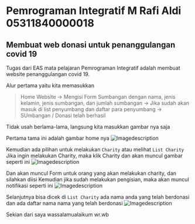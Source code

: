 # Pemrograman Integratif M Rafi Aldi 05311840000018
## Membuat web donasi untuk penanggulangan covid 19

Tugas dari EAS mata pelajaran Pemrograman Integratif adalah membuat website penanggulangan covid 19. 

Alur pertama yaitu kita memasukkan 
> Home Website -> Mengisi Form Sumbangan dengan nama, jenis kelamin, jenis sumbangan, dan jumlah sumbangan -> Jika sudah akan masuk di list penyumbang dan daftar para penyumbang -> SUmbangan / Donasi telah berhasil

Tidak usah berlama-lama, langsung kita masukkan gambar nya saja

Pertama tama ini adalah gambar home nya 
![Imagedescription](https://cdn.discordapp.com/attachments/691272793706201100/711861319003013300/Capture.PNG)

Kemudian ada pilihan untuk melakukan `Charity` atau melihat `List Charity`
Jika ingin melakukan Charity, maka klik Charity dan akan muncul gambar seperti ini 
![Imagedescription](https://cdn.discordapp.com/attachments/691272793706201100/711861307728461844/Capture_2.PNG)

Dan akan muncul Form untuk orang yang akan melakukan charity, dan silahkan diisi
Kemudian jika sudah melakukan pengisian, maka akan muncul notifikasi seperti ini 
![Imagedescription](https://cdn.discordapp.com/attachments/691272793706201100/711861308387098654/Capture_3.PNG)

Selanjutnya bisa dicek di `List Charity` ada nama anda yang telah berdonasi dan ada daftar nama nama yang telah berdonasi
![Imagedescription](https://cdn.discordapp.com/attachments/691272793706201100/711861304062640138/4.PNG)

Sekian dari saya wassalamualaikum wr.wb 
